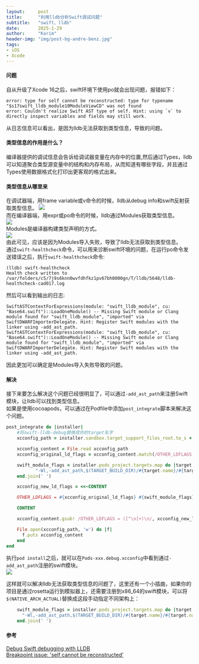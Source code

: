 ```yaml
---
layout:     post
title:      "利用lldb分析Swift调试问题"
subtitle:   "swift、lldb"
date:       2025-1-29
author:     "Karim"
header-img: "img/post-bg-andre-benz.jpg"
tags:
- iOS
- Xcode
---
```


#### 问题  
自从升级了Xcode 16之后，swift环境下使用po就会出现问题，报错如下：
```shell
error: type for self cannot be reconstructed: type for typename "$s17swift_lldb_module10ModuleViewCD" was not found
error: Couldn't realize Swift AST type of self. Hint: using `v` to directly inspect variables and fields may still work.
```

从日志信息可以看出，是因为lldb无法获取到类型信息，导致的问题。  

#### 类型信息的作用是什么？
编译器提供的调试信息会告诉给调试器变量在内存中的位置,然后通过Types，lldb可以知道聚合类型源变量中的结构和内存布局，从而知道有哪些字段，并且通过Types使用数据格式化打印出更客观的格式出来。

#### 类型信息从哪里来
在调试器端，用frame variable或v命令的时候，lldb从debug info和swift反射获取类型信息。
![](https://www.foolishtalk.org/cloud/swift_lldb002.jpeg)  
而在编译器端，用expr或po命令的时候，lldb通过Modules获取类型信息。  
![](https://www.foolishtalk.org/cloud/swift_lldb003.jpeg)  
Modules是编译器构建类型声明的方式。   
![](https://www.foolishtalk.org/cloud/swift_lldb001.jpeg)  
由此可见，应该是因为Modules导入失败，导致了lldb无法获取到类型信息。  
通过`swift-healthcheck`命令，可以用来诊断swift环境的问题，在运行po命令发送错误之后，执行`swift-healthcheck`命令:  
```shell
(lldb) swift-healthcheck
Health check written to /var/folders/c5/7j9s6knn0wvfdhfkz1pv67bh0000gn/T/lldb/5648/lldb-healthcheck-cad017.log
```
然后可以看到输出的日志:
```shell
SwiftASTContextForExpressions(module: "swift_lldb_module", cu: "Base64.swift")::LoadOneModule() -- Missing Swift module or Clang module found for "swift_lldb_module", "imported" via SwiftDWARFImporterDelegate. Hint: Register Swift modules with the linker using -add_ast_path.
SwiftASTContextForExpressions(module: "swift_lldb_module", cu: "Base64.swift")::LoadOneModule() -- Missing Swift module or Clang module found for "swift_lldb_module", "imported" via SwiftDWARFImporterDelegate. Hint: Register Swift modules with the linker using -add_ast_path.
```  
因此更加可以确定是Modules导入失败导致的问题。  


#### 解决  
接下来要怎么解决这个问题已经很明显了，可以通过`-add_ast_path`来注册Swift模块，让lldb可以找到类型信息。  
如果是使用cocoapods，可以通过在Podfile中添加`post_integrate`脚本来解决这个问题。  
```ruby
post_integrate do |installer|
    #将swift-lldb-debug替换成你的target名字
    xcconfig_path = installer.sandbox.target_support_files_root.to_s + '/Pods-swift-lldb-debug/Pods-swift-lldb-debug.debug.xcconfig'

    xcconfig_content = File.read xcconfig_path
    xcconfig_original_ld_flags = xcconfig_content.match(/OTHER_LDFLAGS = ([^\n]+)\n/)[1]

    swift_module_flags = installer.pods_project.targets.map do |target|
           "-Wl,-add_ast_path,$(TARGET_BUILD_DIR)/#{target.name}/#{target.name}.swiftmodule/$(NATIVE_ARCH_ACTUAL)-apple-$(SHALLOW_BUNDLE_TRIPLE).swiftmodule"
    end.join(' ')

    xcconfig_new_ld_flags = <<~CONTENT

    OTHER_LDFLAGS = #{xcconfig_original_ld_flags} #{swift_module_flags}

    CONTENT

    xcconfig_content.gsub! /OTHER_LDFLAGS = ([^\n]+)\n/, xcconfig_new_ld_flags

    File.open(xcconfig_path, 'w') do |f|
      f.puts xcconfig_content
    end
end
```  
执行`pod install`之后，就可以在`Pods-xxx.debug.xcconfig`中看到通过`-add_ast_path`注册的swift模块。  
![](https://www.foolishtalk.org/cloud/swift_lldb004.png)  

这样就可以解决lldb无法获取类型信息的问题了，这里还有一个小插曲，如果你的项目是通过rosetta运行到模拟器上，还需要注册到x86_64的swift模块，可以将`$(NATIVE_ARCH_ACTUAL)`替换成这段手动指定不同架构上：   
```ruby
    swift_module_flags = installer.pods_project.targets.map do |target|      
      "-Wl,-add_ast_path,$(TARGET_BUILD_DIR)/#{target.name}/#{target.name}.swiftmodule/x86_64-apple-$(SHALLOW_BUNDLE_TRIPLE).swiftmodule -Wl,-add_ast_path,$(TARGET_BUILD_DIR)/#{target.name}/#{target.name}.swiftmodule/arm64-apple-$(SHALLOW_BUNDLE_TRIPLE).swiftmodule"
    end.join(' ')
```  




#### 参考  
[Debug Swift debugging with LLDB](https://developer.apple.com/videos/play/wwdc2022/110370/)  
[Breakpoint issue: 'self cannot be reconstructed'](https://developer.apple.com/forums/thread/767051)